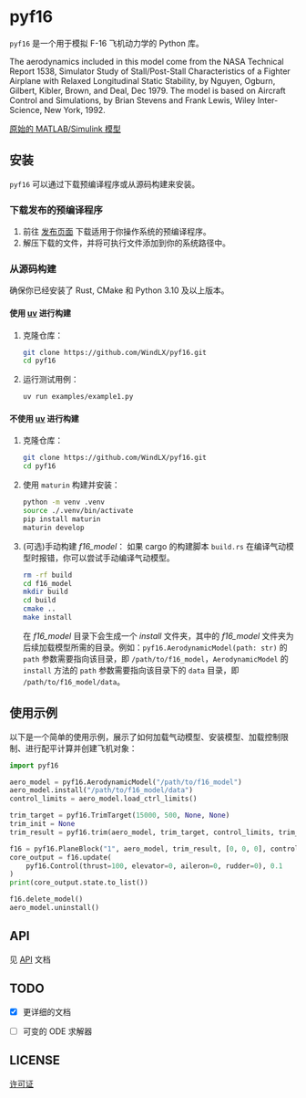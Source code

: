# pyf16

`pyf16` 是一个用于模拟 F-16 飞机动力学的 Python 库。

The aerodynamics included in this model come from the NASA Technical Report 1538, Simulator Study of Stall/Post-Stall Characteristics of a Fighter Airplane with Relaxed Longitudinal Static Stability, by Nguyen, Ogburn, Gilbert, Kibler, Brown, and Deal, Dec 1979. The model is based on Aircraft Control and Simulations, by Brian Stevens and Frank Lewis, Wiley Inter-Science, New York, 1992.

[原始的 MATLAB/Simulink 模型](https://dept.aem.umn.edu/~balas/darpa_sec/SEC.Software.html)


## 安装

`pyf16` 可以通过下载预编译程序或从源码构建来安装。

### 下载发布的预编译程序

1. 前往 [发布页面](https://github.com/WindLX/pyf16/releases) 下载适用于你操作系统的预编译程序。
2. 解压下载的文件，并将可执行文件添加到你的系统路径中。

### 从源码构建

确保你已经安装了 Rust, CMake 和 Python 3.10 及以上版本。

#### 使用 [uv](https://docs.astral.sh/uv/) 进行构建

1. 克隆仓库：
    ```sh
    git clone https://github.com/WindLX/pyf16.git
    cd pyf16
    ```

2. 运行测试用例：
    ```sh
    uv run examples/example1.py
    ```

#### 不使用 [uv](https://docs.astral.sh/uv/) 进行构建

1. 克隆仓库：
    ```sh
    git clone https://github.com/WindLX/pyf16.git
    cd pyf16
    ```

2. 使用 `maturin` 构建并安装：
    ```sh
    python -m venv .venv
    source ./.venv/bin/activate
    pip install maturin
    maturin develop
    ```

3. (可选)手动构建 *f16_model*：
    如果 cargo 的构建脚本 `build.rs` 在编译气动模型时报错，你可以尝试手动编译气动模型。
    ```sh
    rm -rf build
    cd f16_model
    mkdir build
    cd build
    cmake ..
    make install
    ```
    在 *f16_model* 目录下会生成一个 *install* 文件夹，其中的 *f16_model* 文件夹为后续加载模型所需的目录。例如：`pyf16.AerodynamicModel(path: str)` 的 `path` 参数需要指向该目录，即 `/path/to/f16_model`，`AerodynamicModel` 的 `install` 方法的 `path` 参数需要指向该目录下的 `data` 目录，即 `/path/to/f16_model/data`。


## 使用示例

以下是一个简单的使用示例，展示了如何加载气动模型、安装模型、加载控制限制、进行配平计算并创建飞机对象：

```python
import pyf16

aero_model = pyf16.AerodynamicModel("/path/to/f16_model")
aero_model.install("/path/to/f16_model/data")
control_limits = aero_model.load_ctrl_limits()

trim_target = pyf16.TrimTarget(15000, 500, None, None)
trim_init = None
trim_result = pyf16.trim(aero_model, trim_target, control_limits, trim_init).to_core_init()

f16 = pyf16.PlaneBlock("1", aero_model, trim_result, [0, 0, 0], control_limits)
core_output = f16.update(
    pyf16.Control(thrust=100, elevator=0, aileron=0, rudder=0), 0.1
)
print(core_output.state.to_list())

f16.delete_model()
aero_model.uninstall()
```


## API

见 [API](API.md) 文档


## TODO

- [x] 更详细的文档
- [ ] 可变的 ODE 求解器


## LICENSE

[许可证](LICENSE)